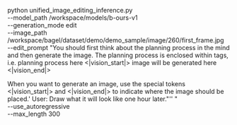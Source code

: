 

python unified_image_editing_inference.py \
    --model_path /workspace/models/b-ours-v1 \
    --generation_mode edit \
    --image_path /workspace/bagel/dataset/demo/demo_sample/image/260/first_frame.jpg \
    --edit_prompt "You should first think about the planning process in the mind and then generate the image. 
The planning process is enclosed within <think> </think> tags, i.e. <think> planning process here </think> <|vision_start|> image will be generated here <|vision_end|>

When you want to generate an image, use the special tokens <|vision_start|> and <|vision_end|> to indicate where the image should be placed.'
User: Draw what it will look like one hour later."''
" \
    --use_autoregressive \
    --max_length 300



